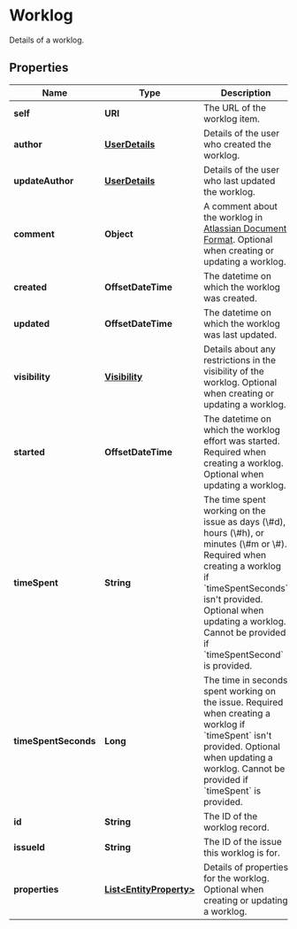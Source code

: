 

# Worklog

Details of a worklog.

## Properties

Name | Type | Description | Notes
------------ | ------------- | ------------- | -------------
**self** | **URI** | The URL of the worklog item. |  [optional] [readonly]
**author** | [**UserDetails**](UserDetails.md) | Details of the user who created the worklog. |  [optional] [readonly]
**updateAuthor** | [**UserDetails**](UserDetails.md) | Details of the user who last updated the worklog. |  [optional] [readonly]
**comment** | **Object** | A comment about the worklog in [Atlassian Document Format](https://developer.atlassian.com/cloud/jira/platform/apis/document/structure/). Optional when creating or updating a worklog. |  [optional]
**created** | **OffsetDateTime** | The datetime on which the worklog was created. |  [optional] [readonly]
**updated** | **OffsetDateTime** | The datetime on which the worklog was last updated. |  [optional] [readonly]
**visibility** | [**Visibility**](Visibility.md) | Details about any restrictions in the visibility of the worklog. Optional when creating or updating a worklog. |  [optional]
**started** | **OffsetDateTime** | The datetime on which the worklog effort was started. Required when creating a worklog. Optional when updating a worklog. |  [optional]
**timeSpent** | **String** | The time spent working on the issue as days (\\#d), hours (\\#h), or minutes (\\#m or \\#). Required when creating a worklog if &#x60;timeSpentSeconds&#x60; isn&#39;t provided. Optional when updating a worklog. Cannot be provided if &#x60;timeSpentSecond&#x60; is provided. |  [optional]
**timeSpentSeconds** | **Long** | The time in seconds spent working on the issue. Required when creating a worklog if &#x60;timeSpent&#x60; isn&#39;t provided. Optional when updating a worklog. Cannot be provided if &#x60;timeSpent&#x60; is provided. |  [optional]
**id** | **String** | The ID of the worklog record. |  [optional] [readonly]
**issueId** | **String** | The ID of the issue this worklog is for. |  [optional] [readonly]
**properties** | [**List&lt;EntityProperty&gt;**](EntityProperty.md) | Details of properties for the worklog. Optional when creating or updating a worklog. |  [optional]



